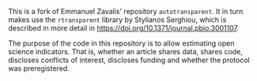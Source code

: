 This is a fork of Emmanuel Zavalis' repository `autotransparent`. It in turn makes use the `rtransparent` library by Stylianos Serghiou, which is described in more detail in https://doi.org/10.1371/journal.pbio.3001107.

The purpose of the code in this repository is to allow estimating open science indicators. That is, whether an article shares data, shares code, discloses conflicts of interest, discloses funding and whether the protocol was preregistered.
